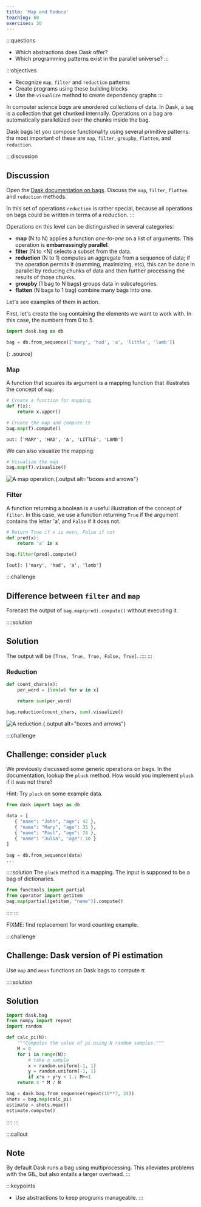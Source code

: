 ```yaml
---
title: 'Map and Reduce'
teaching: 60
exercises: 30
---
```


:::questions
- Which abstractions does Dask offer?
- Which programming patterns exist in the parallel universe?
:::

:::objectives
- Recognize `map`, `filter` and `reduction` patterns
- Create programs using these building blocks
- Use the `visualize` method to create dependency graphs
:::

In computer science *bags* are unordered collections of data. In Dask, a `bag` is a collection that get chunked internally. Operations on a bag are automatically parallelized over the chunks inside the bag.

Dask bags let you compose functionality using several primitive patterns: the most important of these are `map`, `filter`, `groupby`, `flatten`, and `reduction`.

:::discussion
## Discussion
Open the [Dask documentation on bags](https://docs.dask.org/en/latest/bag-api.html).
Discuss the `map`, `filter`, `flatten` and `reduction` methods.

In this set of operations `reduction` is rather special, because all operations on bags could be written in terms of a reduction.
:::

Operations on this level can be distinguished in several categories:

- **map** (N to N) applies a function *one-to-one* on a list of arguments. This operation is **embarrassingly
  parallel**.
- **filter** (N to &lt;N) selects a subset from the data.
- **reduction** (N to 1) computes an aggregate from a sequence of data; if the operation permits it
  (summing, maximizing, etc), this can be done in parallel by reducing chunks of data and then
  further processing the results of those chunks.
- **groupby** (1 bag to N bags) groups data in subcategories.
- **flatten** (N bags to 1 bag) combine many bags into one.

Let's see examples of them in action.

First, let's create the `bag` containing the elements we want to work with. In this case, the numbers from 0 to 5.

~~~python
import dask.bag as db

bag = db.from_sequence(['mary', 'had', 'a', 'little', 'lamb'])
~~~
{: .source}

### Map

A function that squares its argument is a mapping function that illustrates the concept of `map`:

~~~python
# Create a function for mapping
def f(x):
    return x.upper()

# Create the map and compute it
bag.map(f).compute()
~~~

~~~output
out: ['MARY', 'HAD', 'A', 'LITTLE', 'LAMB']
~~~

We can also visualize the mapping:

~~~python
# Visualize the map
bag.map(f).visualize()
~~~

![A map operation.](fig/dask-bag-map.svg){.output alt="boxes and arrows"}

### Filter

A function returning a boolean is a useful illustration of the concept of `filter`.
In this case, we use a function returning `True` if the argument contains the letter 'a',
and `False` if it does not.

~~~python
# Return True if x is even, False if not
def pred(x):
    return 'a' in x

bag.filter(pred).compute()
~~~

~~~output
[out]: ['mary', 'had', 'a', 'lamb']
~~~

:::challenge
## Difference between `filter` and `map`
Forecast the output of `bag.map(pred).compute()` without executing it. 

::::solution
## Solution
The output will be `[True, True, True, False, True]`.
::::
:::

### Reduction

~~~python
def count_chars(x):
    per_word = [len(w) for w in x]

    return sum(per_word)

bag.reduction(count_chars, sum).visualize()
~~~

![A reduction.](fig/dask-bag-reduction.svg){.output alt="boxes and arrows"}

:::challenge
## Challenge: consider `pluck`
We previously discussed some generic operations on bags. In the documentation, lookup the `pluck` method. How would you implement `pluck` if it was not there?

Hint: Try `pluck` on some example data.

```python
from dask import bags as db

data = [
   { "name": "John", "age": 42 },
   { "name": "Mary", "age": 35 },
   { "name": "Paul", "age": 78 },
   { "name": "Julia", "age": 10 }
]

bag = db.from_sequence(data)
...
```

::::solution
The `pluck` method is a mapping. The input is supposed to be a bag of dictionaries.

```python
from functools import partial
from operator import getitem
bag.map(partial(getitem, "name")).compute()
```
::::
:::

FIXME: find replacement for word counting example.

:::challenge
## Challenge: Dask version of Pi estimation
Use `map` and `mean` functions on Dask bags to compute $\pi$.

::::solution
## Solution

~~~python
import dask.bag
from numpy import repeat
import random

def calc_pi(N):
    """Computes the value of pi using N random samples."""
    M = 0
    for i in range(N):
        # take a sample
        x = random.uniform(-1, 1)
        y = random.uniform(-1, 1)
        if x*x + y*y < 1.: M+=1
    return 4 * M / N

bag = dask.bag.from_sequence(repeat(10**7, 24))
shots = bag.map(calc_pi)
estimate = shots.mean()
estimate.compute()
~~~
::::
:::

:::callout
## Note
By default Dask runs a bag using multiprocessing. This alleviates problems with the GIL, but also entails a larger overhead.
:::

:::keypoints
- Use abstractions to keep programs manageable.
:::

